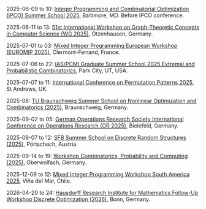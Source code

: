 2025-06-09 to 10: [Integer Programming and Combinatorial Optimization (IPCO) Summer School 2025](https://ipco25.cs.jhu.edu/summerschool/ "Focuses on integer programming and combinatorial optimization. Topics include linear programming, graph algorithms, and applications in operations research and computer science."), Baltimore, MD. Before IPCO conference.

2025-06-11 to 13: [51st International Workshop on Graph-Theoretic Concepts in Computer Science (WG 2025)](https://algo.uni-trier.de/wg2025/ "WG 2025 focuses on graph-theoretic concepts, covering graph algorithms, structural graph theory, and computational complexity. Topics include graph coloring, network flows, and applications in bioinformatics and networks, emphasizing theoretical graph-based computational methods."), Otzenhausen, Germany.

2025-07-01 to 03: [Mixed Integer Programming European Workshop (EUROMIP 2025)](https://mixedinteger.org/EUROMIP/2025/ "EUROMIP 2025 focuses on mixed integer programming, covering branch-and-bound, cutting planes, and heuristic methods. Topics include combinatorial optimization, scheduling, and applications in logistics and energy, emphasizing computational techniques for integer optimization problems."), Clermont-Ferrand, France.

2025-07-06 to 22: [IAS/PCMI Graduate Summer School 2025 Extremal and Probabilistic Combinatorics](https://www.ias.edu/pcmi/pcmi-2025-graduate-summer-school "Explores extremal and probabilistic combinatorics. Topics include graph theory, random structures, and applications in theoretical computer science and discrete mathematics."), Park City, UT, USA.

2025-07-07 to 11: [International Conference on Permutation Patterns 2025](https://sites.cs.st-andrews.ac.uk/pp25/ "This conference explores permutation patterns, covering combinatorial algorithms, pattern avoidance, and permutation statistics. Topics include applications in computational biology, coding theory, and discrete mathematics, emphasizing theoretical and algorithmic advances in permutation-based combinatorics."), St Andrews, UK.

2025-08: [TU Braunschweig Summer School on Nonlinear Optimization and Combinatorics (2025)](http://www.iaa.tu-bs.de/AppliedAlgebra/SummerSchool2025/ "Explores nonlinear optimization and combinatorics. Topics include optimization algorithms, combinatorial structures, and applications in operations research and computer science."), Braunschweig, Germany.

2025-09-02 to 05: [German Operations Research Society International Conference on Operations Research (OR 2025)](https://or2025.de/ "OR 2025 explores operations research, covering linear programming, combinatorial optimization, and decision theory. Topics include applications in logistics, healthcare, and energy planning, emphasizing computational and mathematical methods for optimizing complex systems and decision-making processes."), Bielefeld, Germany.

2025-09-07 to 12: [SFB Summer School on Discrete Random Structures (2025)](https://sfbrandom.univie.ac.at/events/sfb-summer-school-2025/ "This summer school explores discrete random structures, covering random graphs, combinatorial probability, and stochastic processes. Topics include applications in network science, statistical physics, and computer science, emphasizing probabilistic methods for analyzing discrete random systems."), Pörtschach, Austria.

2025-09-14 to 19: [Workshop Combinatorics, Probability and Computing (2025)](https://www.mfo.de/occasion/2538/www_view "This workshop explores combinatorics and probability in computing, covering random graphs, probabilistic algorithms, and combinatorial optimization. Topics include applications in network analysis, machine learning, and cryptography, emphasizing probabilistic and combinatorial computational methods."), Oberwolfach, Germany.

2025-12-09 to 12: [Mixed Integer Programming Workshop South America 2025](https://mixedinteger.org/MIPSouthAmerica/2025/ "This workshop explores mixed integer programming, covering branch-and-bound, cutting planes, and heuristic methods. Topics include applications in logistics, scheduling, and energy systems, emphasizing computational techniques for solving complex combinatorial optimization problems with integer constraints."), Viña del Mar, Chile.

2026-04-20 to 24: [Hausdorff Research Institute for Mathematics Follow-Up Workshop Discrete Optimization (2026)](https://www.mathematics.uni-bonn.de/him/programs/follow-up-workshops/2026_04_20 "This workshop explores discrete optimization, covering integer programming, combinatorial algorithms, and graph optimization. Topics include applications in scheduling, logistics, and network design, emphasizing computational and theoretical methods for solving discrete optimization problems."), Bonn, Germany.

